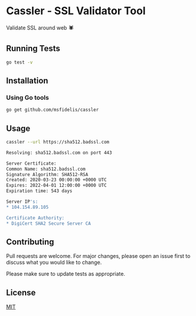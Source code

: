 # Cassler - SSL Validator Tool

Validate SSL around web :spider: 

## Running Tests

```bash
go test -v
```

## Installation

### Using Go tools

```bash
go get github.com/msfidelis/cassler
```

## Usage

```bash
cassler --url https://sha512.badssl.com

Resolving: sha512.badssl.com on port 443

Server Certificate:
Common Name: sha512.badssl.com
Signature Algorithm: SHA512-RSA
Created: 2020-03-23 00:00:00 +0000 UTC
Expires: 2022-04-01 12:00:00 +0000 UTC
Expiration time: 543 days

Server IP's:
* 104.154.89.105

Certificate Authority:
* DigiCert SHA2 Secure Server CA
```

## Contributing
Pull requests are welcome. For major changes, please open an issue first to discuss what you would like to change.

Please make sure to update tests as appropriate.

## License
[MIT](https://choosealicense.com/licenses/mit/)